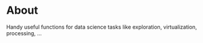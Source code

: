 # About
Handy useful functions for data science tasks like exploration, virtualization, processing, ...